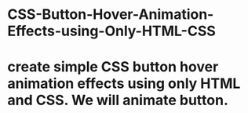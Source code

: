 # CSS-Button-Hover-Animation-Effects-using-Only-HTML-CSS 
# create simple CSS button hover animation effects using only HTML and CSS. We will animate button.
